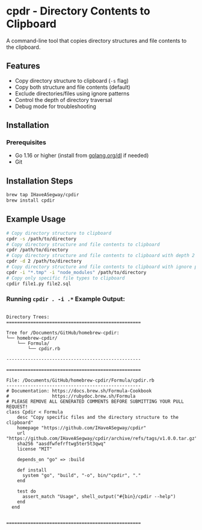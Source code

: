 # cpdr - Directory Contents to Clipboard

A command-line tool that copies directory structures and file contents to the clipboard.

## Features

- Copy directory structure to clipboard (`-s` flag)
- Copy both structure and file contents (default)
- Exclude directories/files using ignore patterns
- Control the depth of directory traversal
- Debug mode for troubleshooting

## Installation

### Prerequisites

- Go 1.16 or higher (install from [golang.org/dl](https://golang.org/dl/) if needed)
- Git

## Installation Steps

```bash
brew tap IHaveASegway/cpdir
brew install cpdir
```

## Example Usage

```bash
# Copy directory structure to clipboard
cpdr -s /path/to/directory
# Copy directory structure and file contents to clipboard
cpdr /path/to/directory
# Copy directory structure and file contents to clipboard with depth 2
cpdr -d 2 /path/to/directory
# Copy directory structure and file contents to clipboard with ignore patterns
cpdr -i "*.tmp" -i "node_modules" /path/to/directory
# Copy only specific file types to clipboard
cpdir file1.py file2.sql
```

### Running `cpdir . -i .*` Example Output:
```

Directory Trees:
==================================================

Tree for /Documents/GitHub/homebrew-cpdir:
└── homebrew-cpdir/
    └── Formula/
        └── cpdir.rb

--------------------------------------------------

==================================================

File: /Documents/GitHub/homebrew-cpdir/Formula/cpdir.rb
--------------------------------------------------
# Documentation: https://docs.brew.sh/Formula-Cookbook
#                https://rubydoc.brew.sh/Formula
# PLEASE REMOVE ALL GENERATED COMMENTS BEFORE SUBMITTING YOUR PULL REQUEST!
class Cpdir < Formula
    desc "Copy specific files and the directory structure to the clipboard"
    homepage "https://github.com/IHaveASegway/cpdir"
    url "https://github.com/IHaveASegway/cpdir/archive/refs/tags/v1.0.0.tar.gz"
    sha256 "aasdfwfefrftwg5ter5t3qwq"
    license "MIT"
  
    depends_on "go" => :build
  
    def install
      system "go", "build", "-o", bin/"cpdir", "."
    end
  
    test do
      assert_match "Usage", shell_output("#{bin}/cpdir --help")
    end
  end
  

==================================================
```
